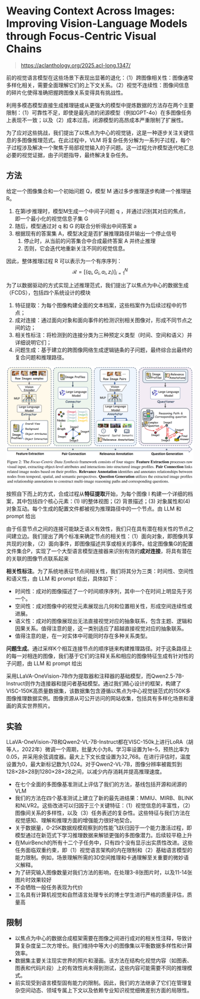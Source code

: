 # Weaving Context Across Images: Improving Vision-Language Models through Focus-Centric Visual Chains

> https://aclanthology.org/2025.acl-long.1347/

前的视觉语言模型在这些场景下表现出显著的退化：（1）跨图像相关性：图像通常多样化相关，需要全面理解它们的上下文关系。（2）视觉不连续性：图像间信息的碎片化使得准确把握跨图像关系变得具有挑战性。

利用多模态模型直接生成推理链或从更强大的模型中提炼数据的方法存在两个主要限制：（1）可靠性不足，即使是最先进的闭源模型（例如GPT-4o）在多图像任务上表现不一致；以及（2）成本过高，闭源模型的高昂成本严重限制了扩展性。

为了应对这些挑战，我们提出了以焦点为中心的视觉链，这是一种逐步关注关键信息的多图像推理范式。在此过程中，VLM 将复杂任务分解为一系列子过程，每个子过程涉及解决一个聚焦于局部视觉输入的子问题。这一过程允许模型迭代地汇总必要的视觉证据，由子问题指导，最终解决复杂任务。

## 方法

给定一个图像集合和一个初始问题 Q，模型 M 通过多步推理逐步构建一个推理链 R。

1. 在第i步推理时，模型M生成一个中间子问题 q ，并通过识别其对应的焦点，即一个最小化的视觉信息子集 G
2. 随后，模型通过对 q 和 G 的联合分析得出中间答案 a
3. 根据现有的答案集 A，模型决定是否扩展推理路径并输出一个停止信号
   1. 停止时，从当前的问答集合中合成最终答案 A 并终止推理
   2. 否则，它会迭代地重新关注不同的视觉信息。

因此，整体推理过程 R 可以表示为一个有序序列： $$\mathcal{R}=\left[\left(q_{i}, G_{i},a_{i},z_{i}\right)\right]_{i=1}^{N}$$

为了以数据驱动的方式实现上述推理范式，我们提出了以焦点为中心的数据生成（FCDS），包括四个系统设计的模块

1. 特征提取：为每个图像构建全面的文本档案，这些档案作为后续过程中的节点；
2. 成对连接：通过面向对象和面向事件的检测识别相关图像对，形成不同节点之间的边；
3. 相关性标注：将检测到的连接分类为三种预定义类型（时间、空间和语义）并详细说明它们；
4. 问题生成：基于建立的跨图像网络生成逻辑链条的子问题，最终综合出最终的复合问题和推理路径。

![](./img/wc1.png)

按照自下而上的方式，合成过程从**特征提取**开始，为每个图像 I 构建一个详细的档案，其中包括四个核心元素：(1) I的整体视图；(2) 背景描述；(3) 对象属性和(4) 对象互动。每个生成的配置文件都被视为推理路径中的一个节点。由 LLM 和 prompt 给出

由于任意节点之间的连接可能缺乏语义有效性，我们只在具有潜在相关性的节点之间建立边。我们提出了两个标准来确定节点的相关性：（1）面向对象，即图像共享共现的对象，（2）面向事件，即图像描述共享或相关的事件。给定图像集G的配置文件集合P，实现了一个大型语言模型连接器来识别有效的**成对连接**，将具有潜在的关联的图像节点联系起来

**相关性标注**。为了系统地表征节点间相关性，我们将其分为三类：时间性、空间性和语义性，由 LLM 和 prompt 给出，具体如下：

- 时间性：成对的图像描述了一个时间顺序序列，其中一个在时间上明显先于另一个。
- 空间性：成对图像中的视觉元素展现出几何和位置相关性，形成空间连续性或进展。
- 语义性：成对的图像展现出无法直接视觉对应的抽象联系，包含主题、逻辑和因果关系。值得注意的是，这一类别适应了超越直接视觉对应的抽象联系。
- 值得注意的是，在一对实体中可能同时存在多种关系类型。

**问题生成**。通过采样K个相互连接节点的顺序链来构建推理路径。对于这条路径上的每一对相连的图像，我们基于它们的注释关系和相应的图像特征生成有针对性的子问题，由 LLM 和 prompt 给出

采用LLaVA-OneVision-7B作为提取器和注释器的基础模型，而Qwen2.5-7B-Instruct则作为连接器和提问者基础模型。通过我们精心设计的框架，构建了VISC-150K高质量数据集，该数据集包含遵循以焦点为中心视觉链范式的150K多图像推理数据实例。图像资源从可公开访问的网站收集，包括具有多样化场景和漫画的真实世界照片。

## 实验

LLaVA-OneVision-7B和Qwen2-VL-7B-Instruct都在VISC-150k上进行LoRA（胡等人，2022年）微调一个周期，批量大小为8。学习率设置为1e-5，预热比率为0.05，并采用余弦调度器。最大上下文长度设置为32,768。在进行评估时，温度设置为0，最大新标记数为1,024。对于Qwen2-VL-7B，图像分辨率被裁剪到128×28×28到1280×28×28之间，以减少内存消耗并提高推理速度。

- 在七个全面的多图像基准测试上评估了我们的方法，基线包括开源和闭源的VLM
- 我们的方法在四个基准测试上建立了新的最先进结果：MMIU、MIRB、BLINK和NLVR2。这些改进可以归因于三个关键特征：（1）视觉信息的丰富性，（2）图像间关系的多样性，以及（3）任务表述的复杂性。这些特征与我们方法在视觉感知、理解和推理方面的增强能力很好地契合。
- 关于数据量，0-25K数据规模观察到的性能飞跃归因于一个能力激活过程，即模型通过在新范式下学习推理数据来解锁更强的多图像潜力。后续较平稳上升
- 在MuirBench的所有十二个子任务中，只有四个没有显示出实质性改进。这些任务面临双重约束，即（1）视觉语言架构的内在限制和（2）基础语言模型的能力限制。例如，场景理解所需的3D空间推理和卡通理解至关重要的微妙语义解释。
- 为了研究输入图像数量对我们方法的影响，在处理3-8张图片时，以及11-14张图片时效果较好
- 不会牺牲一般任务表现为代价
- 三名具有计算机视觉和自然语言处理专长的博士学生进行严格的质量评估，质量高

## 限制

- 以焦点为中心的数据合成框架需要在图像之间进行成对的相关性注释，导致计算复杂度呈二次方增长。我们维持中等大小的图像集以平衡数据多样性和计算效率。
- 数据集主要关注现实世界的照片和漫画。该方法在结构化视觉内容（如图表、图表和代码片段）上的有效性尚未得到测试，这些内容可能需要不同的推理模式。
- 前实现受到语言模型固有能力的限制。因此，我们的方法继承了它们在管理复杂空间动态、领域专属上下文以及依赖专业知识视觉细微差别方面的局限性。
